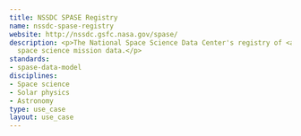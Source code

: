 ```yaml
---
title: NSSDC SPASE Registry
name: nssdc-spase-registry
website: http://nssdc.gsfc.nasa.gov/spase/
description: <p>The National Space Science Data Center's registry of <a href="http://www.dcc.ac.uk/resources/implementations/spase-metadata-editor">SPASE</a>-described
  space science mission data.</p>
standards:
- spase-data-model
disciplines:
- Space science
- Solar physics
- Astronomy
type: use_case
layout: use_case
---
```


